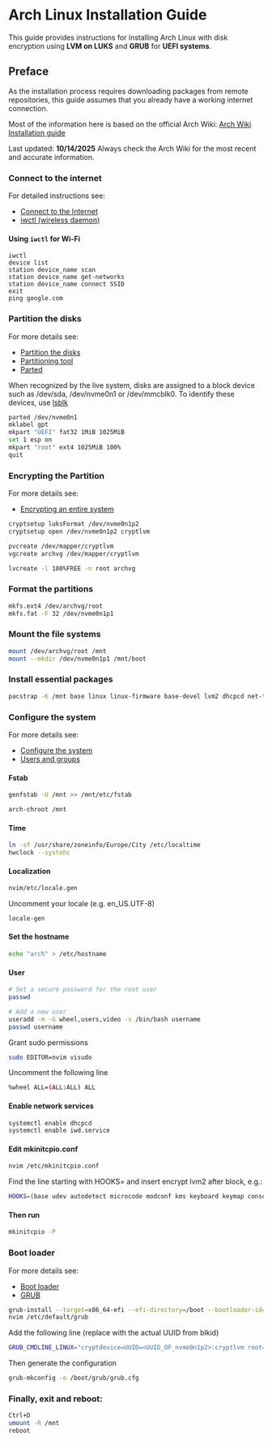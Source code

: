 # Arch Linux Installation Guide 

This guide provides instructions for installing Arch Linux with disk encryption using **LVM on LUKS** and **GRUB** for **UEFI systems**.

## Preface
As the installation process requires downloading packages from remote repositories, this guide assumes that you already have a working internet connection.

Most of the information here is based on the official Arch Wiki: [Arch Wiki Installation guide](https://wiki.archlinux.org/title/Installation_guide)

Last updated: **10/14/2025** Always check the Arch Wiki for the most recent and accurate information.

### Connect to the internet 

For detailed instructions see:
- [Connect to the Internet](https://wiki.archlinux.org/title/Installation_guide#Connect_to_the_internet)  
- [iwctl (wireless daemon)](https://wiki.archlinux.org/title/Iwd#iwctl)

#### Using `iwctl` for Wi-Fi

``` text
iwctl
device list
station device_name scan
station device_name get-networks
station device_name connect SSID
exit
ping google.com
```

### Partition the disks

For more details see: 
- [Partition the disks](https://wiki.archlinux.org/title/Installation_guide#Partition_the_disks)
- [Partitioning tool](https://wiki.archlinux.org/title/Partitioning#Partitioning_tools)
- [Parted](https://wiki.archlinux.org/title/Parted#Installation)
 
When recognized by the live system, disks are assigned to a block device such as /dev/sda, /dev/nvme0n1 or /dev/mmcblk0. To identify these devices, use [lsblk](https://wiki.archlinux.org/title/Device_file#lsblk) 


```bash
parted /dev/nvme0n1
mklabel gpt
mkpart "UEFI" fat32 1MiB 1025MiB
set 1 esp on
mkpart "root" ext4 1025MiB 100%
quit
```



### Encrypting the Partition

For more details see: 
- [Encrypting an entire system](https://wiki.archlinux.org/title/Dm-crypt/Encrypting_an_entire_system)


```bash
cryptsetup luksFormat /dev/nvme0n1p2
cryptsetup open /dev/nvme0n1p2 cryptlvm
```

```bash
pvcreate /dev/mapper/cryptlvm
vgcreate archvg /dev/mapper/cryptlvm

lvcreate -l 100%FREE -n root archvg
```

### Format the partitions

```bash
mkfs.ext4 /dev/archvg/root
mkfs.fat -F 32 /dev/nvme0n1p1
```

### Mount the file systems

```bash
mount /dev/archvg/root /mnt
mount --mkdir /dev/nvme0n1p1 /mnt/boot
```

### Install essential packages

```bash
pacstrap -K /mnt base linux linux-firmware base-devel lvm2 dhcpcd net-tools iproute2 iwd nvim grub efibootmgr
```

### Configure the system

For more details see:  
- [Configure the system](https://wiki.archlinux.org/title/Installation_guide#Configure_the_system)
- [Users and groups](https://wiki.archlinux.org/title/Users_and_groups)

#### Fstab

```bash
genfstab -U /mnt >> /mnt/etc/fstab

arch-chroot /mnt
```

#### Time

```bash
ln -sf /usr/share/zoneinfo/Europe/City /etc/localtime
hwclock --systohc
```

#### Localization

```bash
nvim/etc/locale.gen
```

Uncomment your locale (e.g. en_US.UTF-8)

```bash
locale-gen
```

#### Set the hostname

```bash
echo "arch" > /etc/hostname
```

#### User

```bash
# Set a secure password for the root user
passwd

# Add a new user
useradd -m -G wheel,users,video -s /bin/bash username
passwd username
```

Grant sudo permissions

```bash
sudo EDITOR=nvim visudo
```

Uncomment the following line

```bash
%wheel ALL=(ALL:ALL) ALL
```

#### Enable network services

```bash
systemctl enable dhcpcd
systemctl enable iwd.service
```

#### Edit mkinitcpio.conf

```bash
nvim /etc/mkinitcpio.conf
```

Find the line starting with HOOKS= and insert encrypt lvm2 after block, e.g.:

```bash
HOOKS=(base udev autodetect microcode modconf kms keyboard keymap consolefont block encrypt lvm2 filesystems fsck)
```

#### Then run

```bash
mkinitcpio -P
```

### Boot loader

For more details see:
- [Boot loader](https://wiki.archlinux.org/title/Arch_boot_process#Boot_loader)
- [GRUB](https://wiki.archlinux.org/title/GRUB)

```bash
grub-install --target=x86_64-efi --efi-directory=/boot --bootloader-id=GRUB
nvim /etc/default/grub
```

Add the following line (replace with the actual UUID from blkid)

```bash
GRUB_CMDLINE_LINUX="cryptdevice=UUID=<UUID_OF_nvme0n1p2>:cryptlvm root=/dev/archvg/root"
```

Then generate the configuration

```bash
grub-mkconfig -o /boot/grub/grub.cfg
```

###  Finally, exit and reboot:

```bash
Ctrl+D
umount -R /mnt
reboot
```